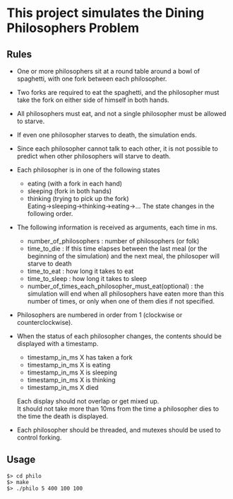# This project simulates the Dining Philosophers Problem
## Rules  
- One or more philosophers sit at a round table around a bowl of spaghetti, with one fork between each philosopher.
- Two forks are required to eat the spaghetti, and the philosopher must take the fork on either side of himself in both hands.
- All philosophers must eat, and not a single philosopher must be allowed to starve.
- If even one philosopher starves to death, the simulation ends.
- Since each philosopher cannot talk to each other, it is not possible to predict when other philosophers will starve to death.
- Each philosopher is in one of the following states
    - eating (with a fork in each hand)
    - sleeping (fork in both hands)
    - thinking (trying to pick up the fork)  
Eating->sleeping->thinking->eating->... The state changes in the following order.
- The following information is received as arguments, each time in ms.
    - number_of_philosophers : number of philosophers (or folk)
    - time_to_die : If this time elapses between the last meal (or the beginning of the simulation) and the next meal, the philosoper will starve to death
    - time_to_eat : how long it takes to eat
    - time_to_sleep : how long it takes to sleep
    - number_of_times_each_philosopher_must_eat(optional) : the simulation will end when all philosophers have eaten more than this number of times, or only when one of them dies if not specified.
- Philosophers are numbered in order from 1 (clockwise or counterclockwise).
- When the status of each philosopher changes, the contents should be displayed with a timestamp.
    - timestamp_in_ms X has taken a fork
    - timestamp_in_ms X is eating
    - timestamp_in_ms X is sleeping
    - timestamp_in_ms X is thinking
    - timestamp_in_ms X died  

  Each display should not overlap or get mixed up.  
  It should not take more than 10ms from the time a philosopher dies to the time the death is displayed.  
- Each philosopher should be threaded, and mutexes should be used to control forking. 

## Usage
```
$> cd philo
$> make
$> ./philo 5 400 100 100
```
